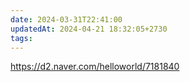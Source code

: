 ```yaml
---
date: 2024-03-31T22:41:00
updatedAt: 2024-04-21 18:32:05+2730
tags: 
---
```

https://d2.naver.com/helloworld/7181840
